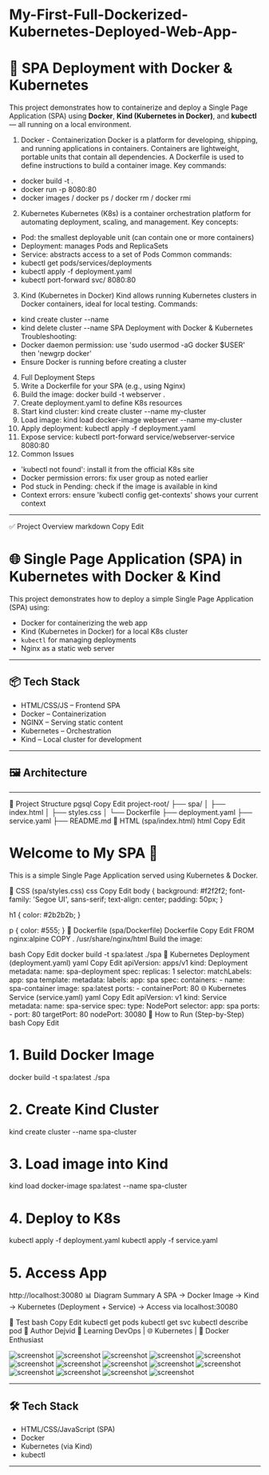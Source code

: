 # My-First-Full-Dockerized-Kubernetes-Deployed-Web-App-

# 🚀 SPA Deployment with Docker & Kubernetes

This project demonstrates how to containerize and deploy a Single Page Application (SPA) using **Docker**, **Kind (Kubernetes in Docker)**, and **kubectl** — all running on a local environment.

1. Docker - Containerization
Docker is a platform for developing, shipping, and running applications in containers.
Containers are lightweight, portable units that contain all dependencies.
A Dockerfile is used to define instructions to build a container image.
Key commands:
- docker build -t <image-name> .
- docker run -p 8080:80 <image-name>
- docker images / docker ps / docker rm / docker rmi
2. Kubernetes
Kubernetes (K8s) is a container orchestration platform for automating deployment, scaling, and management.
Key concepts:
- Pod: the smallest deployable unit (can contain one or more containers)
- Deployment: manages Pods and ReplicaSets
- Service: abstracts access to a set of Pods
Common commands:
- kubectl get pods/services/deployments
- kubectl apply -f deployment.yaml
- kubectl port-forward svc/<service-name> 8080:80
3. Kind (Kubernetes in Docker)
Kind allows running Kubernetes clusters in Docker containers, ideal for local testing.
Commands:
- kind create cluster --name <name>
- kind delete cluster --name <name>SPA Deployment with Docker & Kubernetes
Troubleshooting:
- Docker daemon permission: use 'sudo usermod -aG docker $USER' then 'newgrp docker'
- Ensure Docker is running before creating a cluster
4. Full Deployment Steps
1. Write a Dockerfile for your SPA (e.g., using Nginx)
2. Build the image: docker build -t webserver .
3. Create deployment.yaml to define K8s resources
4. Start kind cluster: kind create cluster --name my-cluster
5. Load image: kind load docker-image webserver --name my-cluster
6. Apply deployment: kubectl apply -f deployment.yaml
7. Expose service: kubectl port-forward service/webserver-service 8080:80
5. Common Issues
- 'kubectl not found': install it from the official K8s site
- Docker permission errors: fix user group as noted earlier
- Pod stuck in Pending: check if the image is available in kind
- Context errors: ensure 'kubectl config get-contexts' shows your current context

<hr/>


✅ Project Overview
markdown
Copy
Edit
# 🌐 Single Page Application (SPA) in Kubernetes with Docker & Kind

This project demonstrates how to deploy a simple Single Page Application (SPA) using:

- Docker for containerizing the web app
- Kind (Kubernetes in Docker) for a local K8s cluster
- `kubectl` for managing deployments
- Nginx as a static web server

---

## 📦 Tech Stack

- HTML/CSS/JS – Frontend SPA
- Docker – Containerization
- NGINX – Serving static content
- Kubernetes – Orchestration
- Kind – Local cluster for development

---

## 🖼️ Architecture

---
📁 Project Structure
pgsql
Copy
Edit
project-root/
├── spa/
│   ├── index.html
│   ├── styles.css
│   └── Dockerfile
├── deployment.yaml
├── service.yaml
├── README.md
🧾 HTML (spa/index.html)
html
Copy
Edit
<!DOCTYPE html>
<html lang="en">
<head>
  <meta charset="UTF-8">
  <title>My SPA</title>
  <link rel="stylesheet" href="styles.css">
</head>
<body>
  <h1>Welcome to My SPA 🚀</h1>
  <p>This is a simple Single Page Application served using Kubernetes & Docker.</p>
</body>
</html>
🎨 CSS (spa/styles.css)
css
Copy
Edit
body {
  background: #f2f2f2;
  font-family: 'Segoe UI', sans-serif;
  text-align: center;
  padding: 50px;
}

h1 {
  color: #2b2b2b;
}

p {
  color: #555;
}
🐳 Dockerfile (spa/Dockerfile)
Dockerfile
Copy
Edit
FROM nginx:alpine
COPY . /usr/share/nginx/html
Build the image:

bash
Copy
Edit
docker build -t spa:latest ./spa
🧠 Kubernetes Deployment (deployment.yaml)
yaml
Copy
Edit
apiVersion: apps/v1
kind: Deployment
metadata:
  name: spa-deployment
spec:
  replicas: 1
  selector:
    matchLabels:
      app: spa
  template:
    metadata:
      labels:
        app: spa
    spec:
      containers:
      - name: spa-container
        image: spa:latest
        ports:
        - containerPort: 80
🌐 Kubernetes Service (service.yaml)
yaml
Copy
Edit
apiVersion: v1
kind: Service
metadata:
  name: spa-service
spec:
  type: NodePort
  selector:
    app: spa
  ports:
    - port: 80
      targetPort: 80
      nodePort: 30080
🚀 How to Run (Step-by-Step)
bash
Copy
Edit
# 1. Build Docker Image
docker build -t spa:latest ./spa

# 2. Create Kind Cluster
kind create cluster --name spa-cluster

# 3. Load image into Kind
kind load docker-image spa:latest --name spa-cluster

# 4. Deploy to K8s
kubectl apply -f deployment.yaml
kubectl apply -f service.yaml

# 5. Access App
http://localhost:30080
📊 Diagram Summary
A SPA → Docker Image → Kind → Kubernetes (Deployment + Service) → Access via localhost:30080

🧪 Test
bash
Copy
Edit
kubectl get pods
kubectl get svc
kubectl describe pod <pod-name>
💬 Author
Dejvid
🚀 Learning DevOps | 🌐 Kubernetes | 🐳 Docker Enthusiast

  
![screenshot](./1.png) 
![screenshot](./5.png) 
![screenshot](./10.png) 
![screenshot](./20.png) 
![screenshot](./80.png) 
![screenshot](./84.png) 
![screenshot](./86.png) 
![screenshot](./K8s.png) 
![screenshot](./nodovi.png)
![screenshot](./yaml.png)
![screenshot](./docker.png)
![screenshot](./docker-run.png)
![screenshot](./deploy.png)
![screenshot](./web-radi.png)


---

## 🛠 Tech Stack

- HTML/CSS/JavaScript (SPA)
- Docker
- Kubernetes (via Kind)
- kubectl

---

